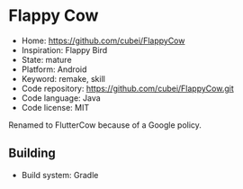 # Flappy Cow

- Home: https://github.com/cubei/FlappyCow
- Inspiration: Flappy Bird
- State: mature
- Platform: Android
- Keyword: remake, skill
- Code repository: https://github.com/cubei/FlappyCow.git
- Code language: Java
- Code license: MIT

Renamed to FlutterCow because of a Google policy.

## Building

- Build system: Gradle
